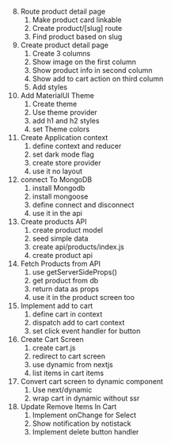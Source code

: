 8. Route product detail page
   1. Make product card linkable
   2. Create product/[slug] route
   3. Find product based on slug
9. Create product detail page
   1. Create 3 columns
   2. Show image on the first column
   3. Show product info in second column
   4. Show add to cart action on third column
   5. Add styles
10. Add MaterialUI Theme
    1. Create theme
    2. Use theme provider
    3. add h1 and h2 styles
    4. set Theme colors
11. Create Application context
    1. define context and reducer
    2. set dark mode flag
    3. create store provider
    4. use it no layout
12. connect To MongoDB
    1. install Mongodb
    2. install mongoose
    3. define connect and disconnect
    4. use it in the api
13. Create products API
    1. create product model
    2. seed simple data
    3. create api/products/index.js
    4. create product api
14. Fetch Products from API
    1. use getServerSideProps()
    2. get product from db
    3. return data as props
    4. use it in the product screen too
15. Implement add to cart
    1. define cart in context
    2. dispatch add to cart context
    3. set click event handler for button
16. Create Cart Screen
    1. create cart.js
    2. redirect to cart screen
    3. use dynamic from nextjs
    4. list items in cart items
17. Convert cart screen to dynamic component
    1. Use next/dynamic
    2. wrap cart in dynamic without ssr
18. Update Remove Items In Cart
    1. Implement onChange for Select
    2. Show notification by notistack
    3. Implement delete button handler
